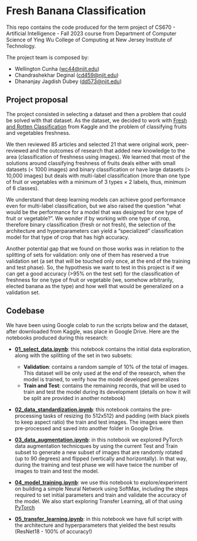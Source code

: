 # Fresh Banana Classification

This repo contains the code produced for the term project of CS670 - Artificial Intelligence - Fall 2023 course from Department of Computer Science of Ying Wu College of Computing at New Jersey Institute of Technology.

The project team is composed by:

* Wellington Cunha (wc44@njit.edu)
* Chandrashekhar Deginal (cd459@njit.edu)
* Dhananjay Jagdish Dubey (dd573@njit.edu)

## Project proposal

The project consisted in selecting a dataset and then a problem that could be solved with that dataset. As the dataset, we decided to work with [Fresh and Rotten Classification](https://www.kaggle.com/datasets/swoyam2609/fresh-and-stale-classification) from Kaggle and the problem of classifying fruits and vegetables freshness.

We then reviewed 85 articles and selected 21 that were original work, peer-reviewed and the outcomes of research that added new knowledge to the area (classification of freshness using images). We learned that most of the solutions around classifying freshness of fruits deals either with small datasets (< 1000 images) and binary classification or have large datasets (> 10,000 images) but deals with multi-label classification (more than one type of fruit or vegetables with a minimum of 3 types × 2 labels, thus, minimum of 6 classes).

We understand that deep learning models can achieve good performance even for multi-label classification, but we also raised the question “what would be the performance for a model that was designed for one type of fruit or vegetable?”. We wonder if by working with one type of crop, therefore binary classification (fresh or not fresh),  the selection of the architecture and hyperparameters can yield a “specialized” classification model for that type of crop that has high accuracy.

Another potential gap that we found on those works was in relation to the splitting of sets for validation: only one of them has reserved a true validation set (a set that will be touched only once, at the end of the training and test phase).
So, the hypothesis we want to test in this project is if we can get a good accuracy (>95% on the test set) for the classification of freshness for one type of fruit or vegetable (we, somehow arbitrarily, elected banana as the type) and how well that would be generalized on a validation set.

## Codebase

We have been using Google colab to run the scripts below and the dataset, after downloaded from Kaggle, was place in Google Drive. Here are the notebooks produced during this research:

* **[01_select_data.ipynb](01_select_data.ipynb)**: this notebook contains the initial data exploration, along with the splitting of the set in two subsets:

    * **Validation**: contains a random sample of 10% of the total of images. This dataset will be only used at the end of the research, when the model is trained, to verify how the model developed generalizes
    * **Train and Test**: contains the remaining records, that will be used to train and test the model during its development (details on how it will be split are provided in another notebook)

* **[02_data_standardization.ipynb](02_data_standardization.ipynb)**: this notebook contains the pre-processing tasks of resizing (to 512x512) and padding (with black pixels to keep aspect ratio) the train and test images. The images were then pre-processed and saved into another folder in Google Drive.
* **[03_data_augmentation.ipynb](03_data_augmentation.ipynb)**: in this notebook we explored PyTorch data augmentation technicques by using the current Test and Train subset to generate a new subset of images that are randomly rotated (up to 90 degrees) and flipped (vertically and horizontally). In that way, during the training and test phase we will have twice the number of images to train and test the model.
* **[04_model_training.ipynb](04_model_training.ipynb)**: we use this notebook to explore/experiment on building a simple Neural Network using SoftMax, including the steps required to set initial parameters and train and validate the accuracy of the model. We also start exploring Transfer Learning, all of that using [PyTorch](https://pytorch.org/)
* **[05_transfer_learning.ipynb](05_transfer_learning.ipynb)**: in this notebook we have full script with the architecture and hyperparameters that yielded the best results (ResNet18 - 100% of accuracy!)

